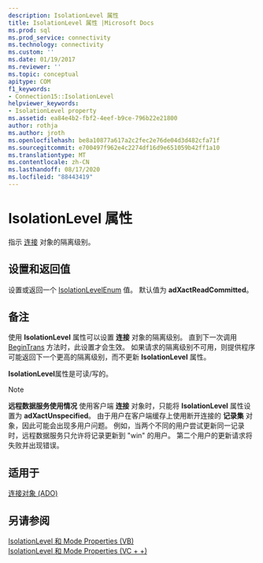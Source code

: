 ```yaml
---
description: IsolationLevel 属性
title: IsolationLevel 属性 |Microsoft Docs
ms.prod: sql
ms.prod_service: connectivity
ms.technology: connectivity
ms.custom: ''
ms.date: 01/19/2017
ms.reviewer: ''
ms.topic: conceptual
apitype: COM
f1_keywords:
- Connection15::IsolationLevel
helpviewer_keywords:
- IsolationLevel property
ms.assetid: ea84e4b2-fbf2-4eef-b9ce-796b22e21800
author: rothja
ms.author: jroth
ms.openlocfilehash: be8a10877a617a2c2fec2e76de04d3d482cfa71f
ms.sourcegitcommit: e700497f962e4c2274df16d9e651059b42ff1a10
ms.translationtype: MT
ms.contentlocale: zh-CN
ms.lasthandoff: 08/17/2020
ms.locfileid: "88443419"
---
```

# <a name="isolationlevel-property"></a>IsolationLevel 属性
指示 [连接](../../../ado/reference/ado-api/connection-object-ado.md) 对象的隔离级别。  
  
## <a name="settings-and-return-values"></a>设置和返回值  
 设置或返回一个 [IsolationLevelEnum](../../../ado/reference/ado-api/isolationlevelenum.md) 值。 默认值为 **adXactReadCommitted**。  
  
## <a name="remarks"></a>备注  
 使用 **IsolationLevel** 属性可以设置 **连接** 对象的隔离级别。 直到下一次调用 [BeginTrans](../../../ado/reference/ado-api/begintrans-committrans-and-rollbacktrans-methods-ado.md) 方法时，此设置才会生效。 如果请求的隔离级别不可用，则提供程序可能返回下一个更高的隔离级别，而不更新 **IsolationLevel** 属性。  
  
 **IsolationLevel**属性是可读/写的。  
  
> [!NOTE]
>  **远程数据服务使用情况** 使用客户端 **连接** 对象时，只能将 **IsolationLevel** 属性设置为 **adXactUnspecified**。 由于用户在客户端缓存上使用断开连接的 **记录集** 对象，因此可能会出现多用户问题。 例如，当两个不同的用户尝试更新同一记录时，远程数据服务只允许将记录更新到 "win" 的用户。 第二个用户的更新请求将失败并出现错误。  
  
## <a name="applies-to"></a>适用于  
 [连接对象 (ADO)](../../../ado/reference/ado-api/connection-object-ado.md)  
  
## <a name="see-also"></a>另请参阅  
 [IsolationLevel 和 Mode Properties (VB) ](../../../ado/reference/ado-api/isolationlevel-and-mode-properties-example-vb.md)   
 [IsolationLevel 和 Mode Properties (VC + +) ](../../../ado/reference/ado-api/isolationlevel-and-mode-properties-example-vc.md)   
